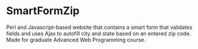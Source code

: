 # SmartFormZip
Perl and Javascript-based website that contains a smart form that validates fields and uses Ajax to autofill city and state based on an entered zip code.
Made for graduate Advanced Web Programming course.
